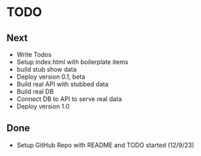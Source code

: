 # TODO

## Next

- Write Todos
- Setup index.html with boilerplate items
- build stub show data
- Deploy version 0.1, beta
- Build real API with stubbed data
- Build real DB
- Connect DB to API to serve real data
- Deploy version 1.0

## Done

- Setup GitHub Repo with README and TODO started (12/9/23)
